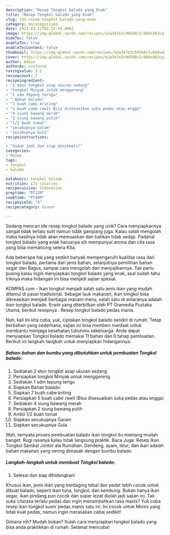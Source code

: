 ```yaml
---
description: "Resep Tongkol balado yang Enak"
title: "Resep Tongkol balado yang Enak"
slug: 235-resep-tongkol-balado-yang-enak
category: Uncategorized
date: 2023-03-21T02:52:43.896Z
image: https://img-global.cpcdn.com/recipes/e2a36fe3c995b0c5/680x482cq70/tongkol-balado-foto-resep-utama.jpg
hideToc: false
enableToc: true
enableTocContent: false
thumbnail: https://img-global.cpcdn.com/recipes/e2a36fe3c995b0c5/680x482cq70/tongkol-balado-foto-resep-utama.jpg
cover: https://img-global.cpcdn.com/recipes/e2a36fe3c995b0c5/680x482cq70/tongkol-balado-foto-resep-utama.jpg
author: Admin
authorAv: notfound
ratingvalue: 3.2
reviewcount: 7
recipeingredient:
- "2 ekor tongkol asap ukuran sedang"
- "tongkol Minyak untuk menggoreng"
- "1 sdm tepung terigu"
- " Bahan balado"
- "7 buah cabe kriting"
- "5 buah cabe rawit Bisa disesuaikan suka pedas atau engga"
- "4 siung bawang merah"
- "2 siung bawang putih"
- "1/2 buah tomat"
- "secukupnya Garam"
- "secukupnya Gula"
recipeinstructions:

- "Sudah jadi dan siap dinikmati!"
categories:
- Resep
tags:
- tongkol
- balado

katakunci: tongkol balado 
nutrition: 173 calories
recipecuisine: Indonesian
preptime: "PT12M"
cooktime: "PT40M"
recipeyield: "4"
recipecategory: Dinner

---
```





Sedang mencari ide resep tongkol balado yang unik? Cara menyiapkannya sangat tidak terlalu sulit namun tidak gampang juga. Kalau salah mengolah maka hasilnya tidak akan memuaskan dan bahkan tidak sedap. Padahal tongkol balado yang enak harusnya sih mempunyai aroma dan cita rasa yang bisa memancing selera Kita.





Ada beberapa hal yang sedikit banyak mempengaruhi kualitas rasa dari tongkol balado, pertama dari jenis bahan, selanjutnya pemilihan bahan segar dan Bagus, sampai cara mengolah dan menyajikannya. Tak perlu pusing kalau ingin menyiapkan tongkol balado yang enak,      asal sudah tahu triknya maka hidangan ini bisa menjadi sajian spesial.














KOMPAS.com - Ikan tongkol menjadi salah satu jenis ikan yang mudah ditemui di pasar tradisional. Sebagai lauk makanan, ikan tongkol bisa dikreasikan menjadi berbagai macam menu, salah satu di antaranya adalah ikan tongkol balado. Erwin yang diterbitkan oleh PT Gramedia Pustaka Utama, berikut resepnya : Resep tongkol balado pedas manis.






Nah, kali ini kita coba, yuk, ciptakan tongkol balado sendiri di rumah. Tetap berbahan yang sederhana, sajian ini bisa memberi manfaat untuk membantu menjaga kesehatan tubuhmu sekeluarga. Anda dapat menyiapkan Tongkol balado memakai 11 bahan dan 0 tahap pembuatan. Berikut ini langkah-langkah untuk menyiapkan hidangannya.

<!--inarticleads1-->

##### Bahan-bahan dan bumbu yang dibutuhkan untuk pembuatan Tongkol balado:

1. Sediakan 2 ekor tongkol asap ukuran sedang
1. Persiapkan tongkol Minyak untuk menggoreng
1. Sediakan 1 sdm tepung terigu
1. Siapkan  Bahan balado:
1. Siapkan 7 buah cabe kriting
1. Persiapkan 5 buah cabe rawit (Bisa disesuaikan suka pedas atau engga)
1. Sediakan 4 siung bawang merah
1. Persiapkan 2 siung bawang putih
1. Ambil 1/2 buah tomat
1. Siapkan secukupnya Garam
1. Siapkan secukupnya Gula


Wah, ternyata proses pembuatan balado ikan tongkol itu memang mudah banget. Rugi rasanya kalau tidak langsung praktik. Baca Juga: Resep Ikan Tongkol Sambal Jontor ala Rumahan. Dendeng, ayam, telur, dan ikan adalah bahan makanan yang sering dimasak dengan bumbu balado. 

<!--inarticleads2-->

##### Langkah-langkah untuk membuat Tongkol balado:


1. Selesai dan siap dihidangkan!

Khusus ikan, jenis ikan yang berdaging tebal dan padat lebih cocok untuk dibuat balado, seperti ikan tuna, tongkol, dan kembung. Bukan hanya ikan segar, ikan pindang pun cocok dan super lezat diolah jadi sajian ini. Tak suka citarasa terlalu pedas dan ingin menambahkan rasa manis? Yuk coba resep ikan tongkol suwir pedas manis satu ini. Ini cocok untuk Moms yang tidak kuat pedas, namun ingin merasakan cabai sedikit! 

Gimana nih? Mudah bukan? Itulah cara menyiapkan tongkol balado yang bisa anda praktikkan di rumah. Selamat mencoba!
